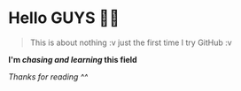 # Hello GUYS 🙋‍♂️  
> This is about nothing :v just the first time I try GitHub :v

**I'm _chasing and learning_ this field**

*Thanks for reading ^^*
